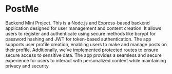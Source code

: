 # PostMe
Backend Mini Project.
This is a Node.js and Express-based backend application designed for user management and content creation. It allows users to register and authenticate using secure methods like bcrypt for password hashing and JWT for token-based authentication. The app supports user profile creation, enabling users to make and manage posts on their profile. Additionally, we’ve implemented protected routes to ensure secure access to sensitive data. The app provides a seamless and secure experience for users to interact with personalized content while maintaining privacy and security.
